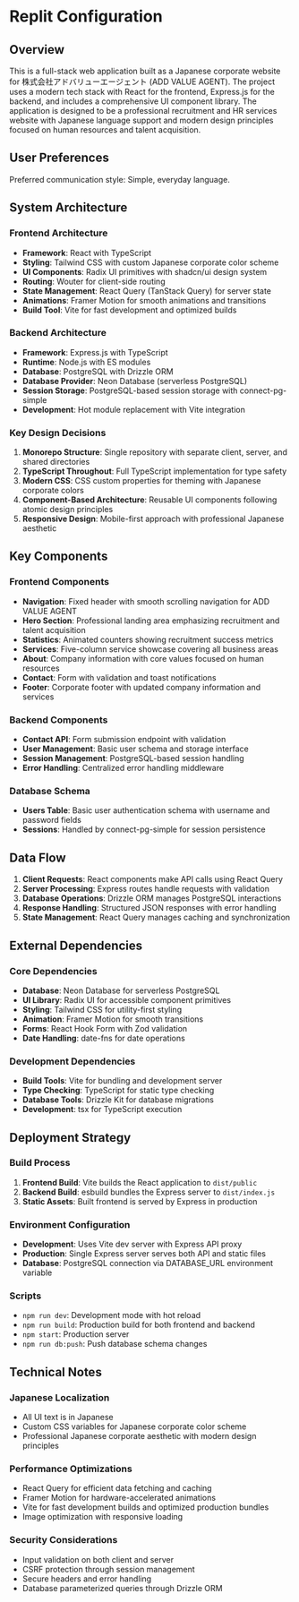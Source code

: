 # Replit Configuration

## Overview

This is a full-stack web application built as a Japanese corporate website for 株式会社アドバリューエージェント (ADD VALUE AGENT). The project uses a modern tech stack with React for the frontend, Express.js for the backend, and includes a comprehensive UI component library. The application is designed to be a professional recruitment and HR services website with Japanese language support and modern design principles focused on human resources and talent acquisition.

## User Preferences

Preferred communication style: Simple, everyday language.

## System Architecture

### Frontend Architecture
- **Framework**: React with TypeScript
- **Styling**: Tailwind CSS with custom Japanese corporate color scheme
- **UI Components**: Radix UI primitives with shadcn/ui design system
- **Routing**: Wouter for client-side routing
- **State Management**: React Query (TanStack Query) for server state
- **Animations**: Framer Motion for smooth animations and transitions
- **Build Tool**: Vite for fast development and optimized builds

### Backend Architecture
- **Framework**: Express.js with TypeScript
- **Runtime**: Node.js with ES modules
- **Database**: PostgreSQL with Drizzle ORM
- **Database Provider**: Neon Database (serverless PostgreSQL)
- **Session Storage**: PostgreSQL-based session storage with connect-pg-simple
- **Development**: Hot module replacement with Vite integration

### Key Design Decisions
1. **Monorepo Structure**: Single repository with separate client, server, and shared directories
2. **TypeScript Throughout**: Full TypeScript implementation for type safety
3. **Modern CSS**: CSS custom properties for theming with Japanese corporate colors
4. **Component-Based Architecture**: Reusable UI components following atomic design principles
5. **Responsive Design**: Mobile-first approach with professional Japanese aesthetic

## Key Components

### Frontend Components
- **Navigation**: Fixed header with smooth scrolling navigation for ADD VALUE AGENT
- **Hero Section**: Professional landing area emphasizing recruitment and talent acquisition
- **Statistics**: Animated counters showing recruitment success metrics
- **Services**: Five-column service showcase covering all business areas
- **About**: Company information with core values focused on human resources
- **Contact**: Form with validation and toast notifications
- **Footer**: Corporate footer with updated company information and services

### Backend Components
- **Contact API**: Form submission endpoint with validation
- **User Management**: Basic user schema and storage interface
- **Session Management**: PostgreSQL-based session handling
- **Error Handling**: Centralized error handling middleware

### Database Schema
- **Users Table**: Basic user authentication schema with username and password fields
- **Sessions**: Handled by connect-pg-simple for session persistence

## Data Flow

1. **Client Requests**: React components make API calls using React Query
2. **Server Processing**: Express routes handle requests with validation
3. **Database Operations**: Drizzle ORM manages PostgreSQL interactions
4. **Response Handling**: Structured JSON responses with error handling
5. **State Management**: React Query manages caching and synchronization

## External Dependencies

### Core Dependencies
- **Database**: Neon Database for serverless PostgreSQL
- **UI Library**: Radix UI for accessible component primitives
- **Styling**: Tailwind CSS for utility-first styling
- **Animation**: Framer Motion for smooth transitions
- **Forms**: React Hook Form with Zod validation
- **Date Handling**: date-fns for date operations

### Development Dependencies
- **Build Tools**: Vite for bundling and development server
- **Type Checking**: TypeScript for static type checking
- **Database Tools**: Drizzle Kit for database migrations
- **Development**: tsx for TypeScript execution

## Deployment Strategy

### Build Process
1. **Frontend Build**: Vite builds the React application to `dist/public`
2. **Backend Build**: esbuild bundles the Express server to `dist/index.js`
3. **Static Assets**: Built frontend is served by Express in production

### Environment Configuration
- **Development**: Uses Vite dev server with Express API proxy
- **Production**: Single Express server serves both API and static files
- **Database**: PostgreSQL connection via DATABASE_URL environment variable

### Scripts
- `npm run dev`: Development mode with hot reload
- `npm run build`: Production build for both frontend and backend
- `npm start`: Production server
- `npm run db:push`: Push database schema changes

## Technical Notes

### Japanese Localization
- All UI text is in Japanese
- Custom CSS variables for Japanese corporate color scheme
- Professional Japanese corporate aesthetic with modern design principles

### Performance Optimizations
- React Query for efficient data fetching and caching
- Framer Motion for hardware-accelerated animations
- Vite for fast development builds and optimized production bundles
- Image optimization with responsive loading

### Security Considerations
- Input validation on both client and server
- CSRF protection through session management
- Secure headers and error handling
- Database parameterized queries through Drizzle ORM